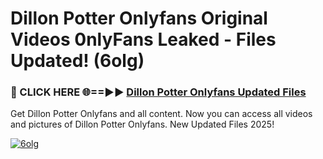 # Dillon Potter Onlyfans Original Videos 0nlyFans Leaked - Files Updated! (6olg)

<h3>🔴 CLICK HERE 🌐==►► <a href="https://tinyurl.com/ehrbuxhb" rel="nofollow">Dillon Potter Onlyfans Updated Files</a></h3>

Get Dillon Potter Onlyfans and all content. Now you can access all videos and pictures of Dillon Potter Onlyfans. New Updated Files 2025!

[![6olg](https://i.imgur.com/lVYEuWS.gif)](https://tinyurl.com/ehrbuxhb)
